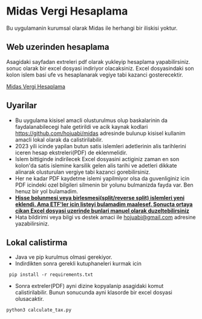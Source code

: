 # Midas Vergi Hesaplama

Bu uygulamanin kurumsal olarak Midas ile herhangi bir iliskisi yoktur.

## Web uzerinden hesaplama

Asagidaki sayfadan extreleri pdf olarak yukleyip hesaplama yapabilirsiniz. sonuc olarak bir excel dosyasi indiriyor olacaksiniz. Excel dosyasindaki son kolon islem basi ufe vs hesaplanarak vegiye tabi kazanci gosterecektir. 

[Midas Vergi Hesaplama ](http://hojuabi.polandcentral.cloudapp.azure.com:8000)

## Uyarilar

- Bu uygulama kisisel amacli olusturulmus olup baskalarinin da faydalanabilecegi hale getirildi ve acik kaynak kodlari https://github.com/hojuabi/midas adresinde bulunup kisisel kullanim amacli lokal olarak da calistirilabilir. 
- 2023 yili icinde yapilan butun satis islemleri adetlerinin alis tarihlerini iceren hesap ekstreleri(PDF) de eklenmelidir. 
- Islem bittiginde indirilecek Excel dosyasini actiginiz zaman en son kolon'da satis islemine karsilik gelen alis tarihi ve adetleri dikkate alinarak olusturulan vergiye tabi kazanci gorebilirsiniz. 
- Her ne kadar PDF kaydetme islemi yapilmiyor olsa da guvenliginiz icin PDF icindeki ozel bilgileri silmenin bir yolunu bulmanizda fayda var. Ben henuz bir yol bulamadim. 
-  **<ins>Hisse bolunmesi veya birlesmesi(split/reverse split) islemleri yeni eklendi. Ama ETF'ler icin listeyi bulamadim maalesef. Sonucta ortaya cikan Excel dosyasi uzerinde bunlari manuel olarak duzeltebilirsiniz</ins>**
- Hata bildirimi veya bilgi vs destek amaci ile hojuabi@gmail.com adresine yazabilirsiniz.

## Lokal calistirma

- Java ve pip kurulmus olmasi gerekiyor.
- Indirdikten sonra gerekli kutuphaneleri kurmak icin

` pip install -r requirements.txt`

- Sonra extreler(PDF)  ayni dizine kopyalanip asagidaki komut calistirilabilir. Bunun sonucunda ayni klasorde bir excel dosyasi olusacaktir.

`python3 calculate_tax.py`

